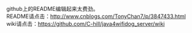github上的README编辑起来太费劲。
<br>
README请点击：http://www.cnblogs.com/TonyChan7/p/3847433.html<br>
wiki请点击：https://github.com/C-hill/java4wifidog_server/wiki
